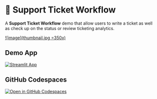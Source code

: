 # 🎫 Support Ticket Workflow

A **Support Ticket Workflow** demo that allow users to write a ticket as well as check up on the status or review ticketing analytics.

[![image](thumbnail.jpg =350x)](https://www.youtube.com/watch?v=Mf4jpWLq8Rw)

## Demo App

[![Streamlit App](https://static.streamlit.io/badges/streamlit_badge_black_white.svg)](https://support-ticket-workflow.streamlit.app/)

## GitHub Codespaces

[![Open in GitHub Codespaces](https://github.com/codespaces/badge.svg)](https://codespaces.new/streamlit/app-starter-kit?quickstart=1)

